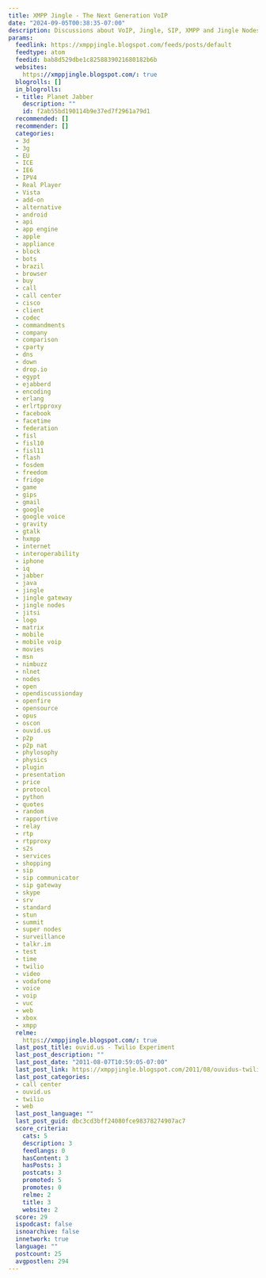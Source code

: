 ```yaml
---
title: XMPP Jingle - The Next Generation VoIP
date: "2024-09-05T00:38:35-07:00"
description: Discussions about VoIP, Jingle, SIP, XMPP and Jingle Nodes
params:
  feedlink: https://xmppjingle.blogspot.com/feeds/posts/default
  feedtype: atom
  feedid: bab8d529dbe1c8258839021680182b6b
  websites:
    https://xmppjingle.blogspot.com/: true
  blogrolls: []
  in_blogrolls:
  - title: Planet Jabber
    description: ""
    id: f2ab55bd190114b9e37ed7f2961a79d1
  recommended: []
  recommender: []
  categories:
  - 3d
  - 3g
  - EU
  - ICE
  - IE6
  - IPV4
  - Real Player
  - Vista
  - add-on
  - alternative
  - android
  - api
  - app engine
  - apple
  - appliance
  - block
  - bots
  - brazil
  - browser
  - buy
  - call
  - call center
  - cisco
  - client
  - codec
  - commandments
  - company
  - comparison
  - cparty
  - dns
  - down
  - drop.io
  - egypt
  - ejabberd
  - encoding
  - erlang
  - erlrtpproxy
  - facebook
  - facetime
  - federation
  - fisl
  - fisl10
  - fisl11
  - flash
  - fosdem
  - freedom
  - fridge
  - game
  - gips
  - gmail
  - google
  - google voice
  - gravity
  - gtalk
  - hxmpp
  - internet
  - interoperability
  - iphone
  - iq
  - jabber
  - java
  - jingle
  - jingle gateway
  - jingle nodes
  - jitsi
  - logo
  - matrix
  - mobile
  - mobile voip
  - movies
  - msn
  - nimbuzz
  - nlnet
  - nodes
  - open
  - opendiscussionday
  - openfire
  - opensource
  - opus
  - oscon
  - ouvid.us
  - p2p
  - p2p nat
  - phylosophy
  - physics
  - plugin
  - presentation
  - price
  - protocol
  - python
  - quotes
  - random
  - rapportive
  - relay
  - rtp
  - rtpproxy
  - s2s
  - services
  - shopping
  - sip
  - sip communicator
  - sip gateway
  - skype
  - srv
  - standard
  - stun
  - summit
  - super nodes
  - surveillance
  - talkr.im
  - test
  - time
  - twilio
  - video
  - vodafone
  - voice
  - voip
  - vuc
  - web
  - xbox
  - xmpp
  relme:
    https://xmppjingle.blogspot.com/: true
  last_post_title: ouvid.us - Twilio Experiment
  last_post_description: ""
  last_post_date: "2011-08-07T10:59:05-07:00"
  last_post_link: https://xmppjingle.blogspot.com/2011/08/ouvidus-twilio-experiment.html
  last_post_categories:
  - call center
  - ouvid.us
  - twilio
  - web
  last_post_language: ""
  last_post_guid: dbc3cd3bff24080fce98378274907ac7
  score_criteria:
    cats: 5
    description: 3
    feedlangs: 0
    hasContent: 3
    hasPosts: 3
    postcats: 3
    promoted: 5
    promotes: 0
    relme: 2
    title: 3
    website: 2
  score: 29
  ispodcast: false
  isnoarchive: false
  innetwork: true
  language: ""
  postcount: 25
  avgpostlen: 294
---
```

